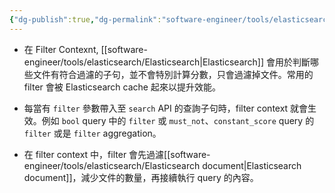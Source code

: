 ```yaml
---
{"dg-publish":true,"dg-permalink":"software-engineer/tools/elasticsearch/Filter Context","permalink":"/software-engineer/tools/elasticsearch/Filter Context/"}
---
```


- 在 Filter Contexnt, [[software-engineer/tools/elasticsearch/Elasticsearch\|Elasticsearch]] 會用於判斷哪些文件有符合過濾的子句，並不會特別計算分數，只會過濾掉文件。常用的 filter 會被 Elasticsearch cache 起來以提升效能。

- 每當有 `filter` 參數帶入至 `search` API 的查詢子句時，filter context 就會生效。例如 `bool` query 中的 `filter` 或 `must_not`、`constant_score` query 的 `filter` 或是 `filter` aggregation。
- 在 filter context 中，filter 會先過濾[[software-engineer/tools/elasticsearch/Elasticsearch document\|Elasticsearch document]]，減少文件的數量，再接續執行 query 的內容。